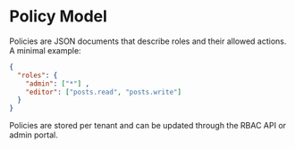 # Policy Model

Policies are JSON documents that describe roles and their allowed actions. A minimal example:

```json
{
  "roles": {
    "admin": ["*"] ,
    "editor": ["posts.read", "posts.write"]
  }
}
```

Policies are stored per tenant and can be updated through the RBAC API or admin portal.
